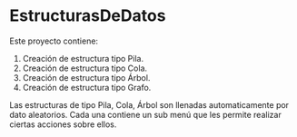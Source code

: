 # EstructurasDeDatos
Este proyecto contiene:
1) Creación de estructura tipo Pila.
2) Creación de estructura tipo Cola.
3) Creación de estructura tipo Árbol.
4) Creación de estructura tipo Grafo.

Las estructuras de tipo Pila, Cola, Árbol son llenadas automaticamente por dato aleatorios.
Cada una contiene un sub menú que les permite realizar ciertas acciones sobre ellos.
